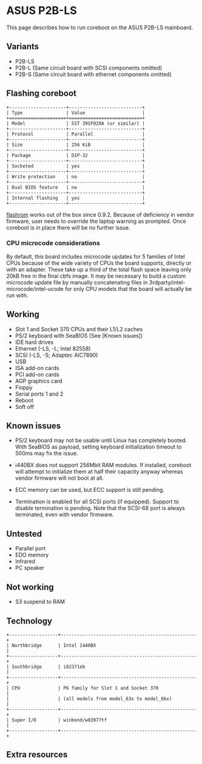 # ASUS P2B-LS

This page describes how to run coreboot on the ASUS P2B-LS mainboard.

## Variants

- P2B-LS
- P2B-L (Same circuit board with SCSI components omitted)
- P2B-S (Same circuit board with ethernet components omitted)

## Flashing coreboot

```{eval-rst}
+---------------------+---------------------------+
| Type                | Value                     |
+=====================+===========================+
| Model               | SST 39SF020A (or similar) |
+---------------------+---------------------------+
| Protocol            | Parallel                  |
+---------------------+---------------------------+
| Size                | 256 KiB                   |
+---------------------+---------------------------+
| Package             | DIP-32                    |
+---------------------+---------------------------+
| Socketed            | yes                       |
+---------------------+---------------------------+
| Write protection    | no                        |
+---------------------+---------------------------+
| Dual BIOS feature   | no                        |
+---------------------+---------------------------+
| Internal flashing   | yes                       |
+---------------------+---------------------------+
```

[flashrom] works out of the box since 0.9.2.
Because of deficiency in vendor firmware, user needs to override the laptop
warning as prompted. Once coreboot is in place there will be no further issue.

### CPU microcode considerations

By default, this board includes microcode updates for 5 families of Intel CPUs
because of the wide variety of CPUs the board supports, directly or with an
adapter. These take up a third of the total flash space leaving only 20kB free
in the final cbfs image. It may be necessary to build a custom microcode update
file by manually concatenating files in 3rdparty/intel-microcode/intel-ucode
for only CPU models that the board will actually be run with.

## Working

- Slot 1 and Socket 370 CPUs and their L1/L2 caches
- PS/2 keyboard with SeaBIOS (See [Known issues])
- IDE hard drives
- Ethernet (-LS, -L; Intel 82558)
- SCSI (-LS, -S; Adaptec AIC7890)
- USB
- ISA add-on cards
- PCI add-on cards
- AGP graphics card
- Floppy
- Serial ports 1 and 2
- Reboot
- Soft off

## Known issues

- PS/2 keyboard may not be usable until Linux has completely booted.
  With SeaBIOS as payload, setting keyboard initialization timeout to
  500ms may fix the issue.

- i440BX does not support 256Mbit RAM modules. If installed, coreboot
  will attempt to initialize them at half their capacity anyway
  whereas vendor firmware will not boot at all.

- ECC memory can be used, but ECC support is still pending.

- Termination is enabled for all SCSI ports (if equipped). Support to
  disable termination is pending. Note that the SCSI-68 port is
  always terminated, even with vendor firmware.

## Untested

- Parallel port
- EDO memory
- Infrared
- PC speaker

## Not working

- S3 suspend to RAM

## Technology

```{eval-rst}
+------------------+--------------------------------------------------+
| Northbridge      | Intel I440BX                                     |
+------------------+--------------------------------------------------+
| Southbridge      | i82371eb                                         |
+------------------+--------------------------------------------------+
| CPU              | P6 family for Slot 1 and Socket 370              |
|                  | (all models from model_63x to model_6bx)         |
+------------------+--------------------------------------------------+
| Super I/O        | winbond/w83977tf                                 |
+------------------+--------------------------------------------------+
```

## Extra resources

[flashrom]: https://flashrom.org/Flashrom
